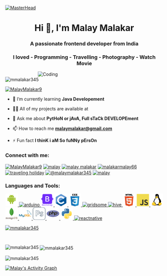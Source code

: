 [![MasterHead](https://chkskills.com/wp-content/uploads/2020/04/banner-bg.gif)](https://kar2410.io)
<h1 align="center">Hi 👋, I'm Malay Malakar</h1>
<h3 align="center">A passionate frontend developer from India</h3>
<h3 align="center">I loved - Programming - Travelling - Photography - Watch Movie</h3>
<img align="right" alt="Coding" width="400" src="https://img.etimg.com/thumb/msid-84146083,width-1015,height-761,imgsize-638053,resizemode-8,quality-100/prime/technology-and-startups/booting-up-developer-economy-how-tech-startups-are-helping-coders-build-and-test-software-faster.jpg">

<p align="left"> <img src="https://komarev.com/ghpvc/?username=mmalakar345&label=Profile%20views&color=0e75b6&style=flat" alt="mmalakar345" /> </p>


<p align="left"> <a href="https://twitter.com/MalayMalakar9?t=OaCAU0s3h2pw3QyPUxdK2g&s=08" target="blank"><img src="https://img.shields.io/twitter/follow/MalayMalakar9?logo=twitter&style=for-the-badge" alt="MalayMalakar9" /></a> </p>
 

- 🌱 I’m currently learning **Java Developement**

- 👨‍💻 All of my projects are available at [](code)

- 💬 Ask me about **PytHoN or jAvA, Full sTaCk DEVELOPEment**

- 📫 How to reach me **malaymalakar@gmail.com**

- ⚡ Fun fact **I thinK i aM So fuNNy pErsOn**

<!-- -->
<h3 align="left">Connect with me:</h3>
<p align="left">
<a href="https://twitter.com/MalayMalakar9" target="blank"><img align="center" src="https://raw.githubusercontent.com/rahuldkjain/github-profile-readme-generator/master/src/images/icons/Social/twitter.svg" alt="MalayMalakar9" height="30" width="40" /></a>
  <a href="https://linkedin.com/in/malay" target="blank"><img align="center" src="https://raw.githubusercontent.com/rahuldkjain/github-profile-readme-generator/master/src/images/icons/Social/linked-in-alt.svg" alt="malay" height="30" width="40" /></a>
  <a href="https://www.facebook.com/profile.php?id=100009109675315" target="blank"><img align="center" src="https://raw.githubusercontent.com/rahuldkjain/github-profile-readme-generator/master/src/images/icons/Social/facebook.svg" alt="malay malakar" height="30" width="40" /></a>
  <a href="https://instagram.com/malaymalakar345" target="blank"><img align="center" src="https://raw.githubusercontent.com/rahuldkjain/github-profile-readme-generator/master/src/images/icons/Social/instagram.svg" alt="malakarmalay66" height="30" width="40" /></a>
  <a href="https://youtube.com/channel/UCSWEN6URgJci9JsSgo6Amfg" target="blank"><img align="center" src="https://raw.githubusercontent.com/rahuldkjain/github-profile-readme-generator/master/src/images/icons/Social/youtube.svg" alt="traveling holiday" height="30" width="40" /></a>
  <a href="https://www.hackerrank.com/malaymalakar345" target="blank"><img align="center" src="https://raw.githubusercontent.com/rahuldkjain/github-profile-readme-generator/master/src/images/icons/Social/hackerrank.svg" alt="@malaymalakar345" height="30" width="40" /></a>
  <a href="https://discord.gg/E7nFMU72" target="blank"><img align="center" src="https://raw.githubusercontent.com/rahuldkjain/github-profile-readme-generator/master/src/images/icons/Social/discord.svg" alt="malay" height="30" width="40" /></a>
</p>
  
  
  
  

<h3 align="left">Languages and Tools:</h3>
<p align="left"> <a href="https://developer.android.com" target="_blank" rel="noreferrer"> <img src="https://raw.githubusercontent.com/devicons/devicon/master/icons/android/android-original-wordmark.svg" alt="android" width="40" height="40"/> </a> 
<a href="https://www.arduino.cc/" target="_blank" rel="noreferrer"> <img src="https://cdn.worldvectorlogo.com/logos/arduino-1.svg" alt="arduino" width="40" height="40"/> </a> <a href="https://getbootstrap.com" target="_blank" rel="noreferrer"> <img src="https://raw.githubusercontent.com/devicons/devicon/master/icons/bootstrap/bootstrap-plain-wordmark.svg" alt="bootstrap" width="40" height="40"/> </a> 
 <a href="https://www.cprogramming.com/" target="_blank" rel="noreferrer"> <img src="https://raw.githubusercontent.com/devicons/devicon/master/icons/c/c-original.svg" alt="c" width="40" height="40"/> </a> 
 <a href="https://www.w3schools.com/css/" target="_blank" rel="noreferrer"> <img src="https://raw.githubusercontent.com/devicons/devicon/master/icons/css3/css3-original-wordmark.svg" alt="css3" width="40" height="40"/> </a> 
 <!--<a href="https://flask.palletsprojects.com/" target="_blank" rel="noreferrer"> <img src="https://www.vectorlogo.zone/logos/pocoo_flask/pocoo_flask-icon.svg" alt="flask" width="40" height="40"/> </a> /-->
 <a href="https://gridsome.org/" target="_blank" rel="noreferrer"> <img src="https://www.vectorlogo.zone/logos/gridsome/gridsome-icon.svg" alt="gridsome" width="40" height="40"/> </a> 
 <a href="https://hive.apache.org/" target="_blank" rel="noreferrer"> <img src="https://www.vectorlogo.zone/logos/apache_hive/apache_hive-icon.svg" alt="hive" width="40" height="40"/> </a> 
 <a href="https://www.w3.org/html/" target="_blank" rel="noreferrer"> <img src="https://raw.githubusercontent.com/devicons/devicon/master/icons/html5/html5-original-wordmark.svg" alt="html5" width="40" height="40"/> </a> 
 <a href="https://developer.mozilla.org/en-US/docs/Web/JavaScript" target="_blank" rel="noreferrer"> <img src="https://raw.githubusercontent.com/devicons/devicon/master/icons/javascript/javascript-original.svg" alt="javascript" width="40" height="40"/> </a> 
 <a href="https://www.linux.org/" target="_blank" rel="noreferrer"> <img src="https://raw.githubusercontent.com/devicons/devicon/master/icons/linux/linux-original.svg" alt="linux" width="40" height="40"/> </a> 
 <a href="https://www.mongodb.com/" target="_blank" rel="noreferrer"> <img src="https://raw.githubusercontent.com/devicons/devicon/master/icons/mongodb/mongodb-original-wordmark.svg" alt="mongodb" width="40" height="40"/> </a> 
 <a href="https://www.mysql.com/" target="_blank" rel="noreferrer"> <img src="https://raw.githubusercontent.com/devicons/devicon/master/icons/mysql/mysql-original-wordmark.svg" alt="mysql" width="40" height="40"/> </a> 
 <a href="https://www.photoshop.com/en" target="_blank" rel="noreferrer"> <img src="https://raw.githubusercontent.com/devicons/devicon/master/icons/photoshop/photoshop-line.svg" alt="photoshop" width="40" height="40"/> </a> <a href="https://www.php.net" target="_blank" rel="noreferrer"> <img src="https://raw.githubusercontent.com/devicons/devicon/master/icons/php/php-original.svg" alt="php" width="40" height="40"/> </a> 
 <a href="https://www.python.org" target="_blank" rel="noreferrer"> <img src="https://raw.githubusercontent.com/devicons/devicon/master/icons/python/python-original.svg" alt="python" width="40" height="40"/> </a> 
 <a href="https://reactnative.dev/" target="_blank" rel="noreferrer"> <img src="https://reactnative.dev/img/header_logo.svg" alt="reactnative" width="40" height="40"/> </a> </p>


<p align="left"> <a href="https://github.com/ryo-ma/github-profile-trophy"><img src="https://github-profile-trophy.vercel.app/?username=mmalakar345" alt="mmalakar345" /></a> </p>
<br>

<p><img align="left" src="https://github-readme-stats.vercel.app/api/top-langs?username=mmalakar345&show_icons=true&locale=en&layout=compact" alt="mmalakar345" /></p>


<p>&nbsp;<img align="center" src="https://github-readme-stats.vercel.app/api?username=mmalakar345&show_icons=true&locale=en" alt="mmalakar345" /></p>

<p><img align="center" src="https://github-readme-streak-stats.herokuapp.com/?user=mmalakar345&" alt="mmalakar345" /></p>

<a href="https://github.com/Mmalakar345/github-readme-activity-graph"><img alt="Malay's Activity Graph" src="https://activity-graph.herokuapp.com/graph?username=Mmalakar345&bg_color=0D1117&color=5BCDEC&line=5BCDEC&point=FFFFFF&hide_border=true" /></a>


<img src="https://res.cloudinary.com/superfolio/image/upload/v1620689979/68747470733a2f2f692e70696e696d672e636f6d2f6f726967696e616c732f63362f33332f63322f63363333633230656465383266306530636564376435373064626533613166332e676966_yjuh2s.gif" alt="">
